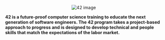 <p align="center">
  <img src="https://encrypted-tbn0.gstatic.com/images?q=tbn:ANd9GcSfYU7kcqxY84nMBQbv2Qnv-T_Wi6nzWq0DPBUKVLKu&s" alt="42 image" />
</p>

**42 is a future-proof computer science training to educate the next generation of software engineers.
The 42 program takes a project-based approach to progress and is designed to develop technical and people skills that match the expectations of the labor market.**
